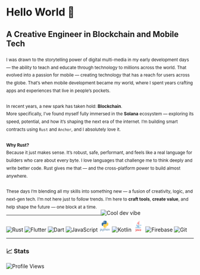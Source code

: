 # Hello World 👋



## A Creative Engineer in <b>Blockchain</b> and <b>Mobile</b> Tech  
</div>

<div align="left">
  <sub>
  I was drawn to the storytelling power of digital multi-media in my early development days — the ability to teach and educate through technology to millions across the world. That evolved into a passion for mobile — creating technology that has a reach for users across the globe. That’s when mobile development became my world, where I spent years crafting apps and experiences that live in people’s pockets.
  <br><br>
  In recent years, a new spark has taken hold: <b>Blockchain</b>.
  <br>
  More specifically, I’ve found myself fully immersed in the <b>Solana</b> ecosystem — exploring its speed, potential, and how it’s shaping the next era of the internet. I’m building smart contracts using <code>Rust</code> and <code>Anchor</code>, and I absolutely love it.
  <br><br>
  <b>Why Rust?</b><br>
  Because it just makes sense. It’s robust, safe, performant, and feels like a real language for builders who care about every byte. I love languages that challenge me to think deeply and write better code. Rust gives me that — and the cross-platform power to build almost anywhere.
  <br><br>
  These days I’m blending all my skills into something new — a fusion of creativity, logic, and next-gen tech. I’m not here just to follow trends. I’m here to <b>craft tools</b>, <b>create value</b>, and help shape the future — one block at a time.
  </sub>
</div>


<img align="right" alt="Cool dev vibe" src="https://media.giphy.com/media/xT9IgzoKnwFNmISR8I/giphy.gif" width="250"/>

---

<p align="left">
  <img src="https://cdn.jsdelivr.net/gh/devicons/devicon@latest/icons/rust/rust-original.svg" width="30" title="Rust" />
  <img src="https://cdn.jsdelivr.net/gh/devicons/devicon/icons/flutter/flutter-original.svg" width="30" title="Flutter" />
  <img src="https://cdn.jsdelivr.net/gh/devicons/devicon/icons/dart/dart-original.svg" width="30" title="Dart" />
  <img src="https://cdn.jsdelivr.net/gh/devicons/devicon/icons/javascript/javascript-original.svg" width="30" title="JavaScript" />
  <img src="https://github.com/devicons/devicon/blob/master/icons/python/python-original-wordmark.svg" width="30" title="Python" />
  <img src="https://cdn.jsdelivr.net/gh/devicons/devicon@latest/icons/kotlin/kotlin-original.svg" width="30" title="Kotlin"/>
  <img src="https://github.com/devicons/devicon/blob/master/icons/java/java-original-wordmark.svg" width="30" title="Java" />
  <img src="https://cdn.jsdelivr.net/gh/devicons/devicon@latest/icons/firebase/firebase-original.svg" width="30" title="Firebase"/>
  <img src="https://cdn.jsdelivr.net/gh/devicons/devicon/icons/git/git-original.svg" width="30" title="Git" />
</p>

---

### 📈 Stats
![Profile Views](https://komarev.com/ghpvc/?username=yourusername&style=flat&color=blue)
